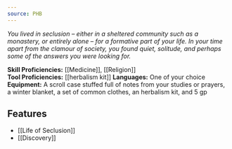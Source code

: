 ```yaml
---
source: PHB
---
```

_You lived in seclusion – either in a sheltered community such as a monastery, or entirely alone – for a formative part of your life. In your time apart from the clamour of society, you found quiet, solitude, and perhaps some of the answers you were looking for._

**Skill Proficiencies:** [[Medicine]], [[Religion]]  
**Tool Proficiencies:** [[herbalism kit]] 
**Languages:** One of your choice  
**Equipment:** A scroll case stuffed full of notes from your studies or prayers, a winter blanket, a set of common clothes, an herbalism kit, and 5 gp

## Features
- [[Life of Seclusion]]
- [[Discovery]]